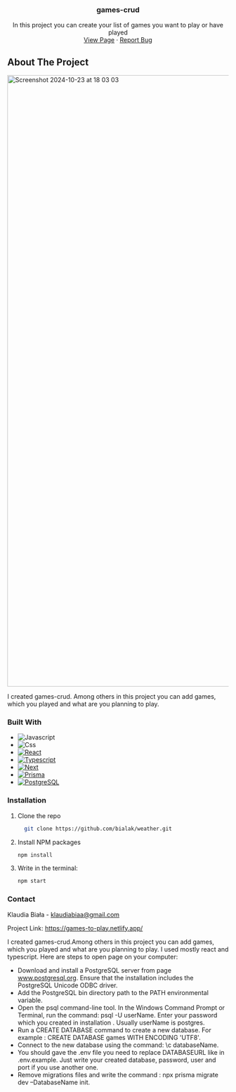 <h3 align="center">games-crud</h3>
  <p align="center">
    In this project you can create your list of games you want to play or have played
    <br />
    <a href="https://bialak.github.io/weather/](https://games-to-play.netlify.app/">View Page</a>
    ·
    <a href="https://github.com/bialak/game-crud/issues/new">Report Bug</a>
  </p>
</div>

## About The Project

<img width="1393" alt="Screenshot 2024-10-23 at 18 03 03" src="https://github.com/user-attachments/assets/1810853c-dd8c-4fe9-96c0-5a55c3511690">

I created games-crud. Among others in this project you can add games, which you played and what are you planning to play.


### Built With

* ![Javascript][Javacript-logo]
* ![Css][Css-logo]
* [![React][React.js]][React-url]
* [![Typescript][Typescript-logo]][Typescript-url]
* [![Next][Next.js]][Next-url]
* [![Prisma][Prisma-logo]][Prisma-url]
* [![PostgreSQL][PostgreSQL-logo]][PostgreSQL-url]


### Installation

1. Clone the repo
   ```sh
     git clone https://github.com/bialak/weather.git 
   ```
2. Install NPM packages
   ```sh
   npm install
   ```

7. Write in the terminal:
    ```sh
    npm start 
   ```
   
### Contact

Klaudia Biała - klaudiabiaa@gmail.com

Project Link: https://games-to-play.netlify.app/



I created games-crud.Among others in this project you can add games, which you played and what are you planning to play.  I used mostly react and typescript. Here are steps to open page on your computer:

* Download and install a PostgreSQL server from page www.postgresql.org. Ensure that the installation includes the PostgreSQL Unicode ODBC driver.
* Add the PostgreSQL bin directory path to the PATH environmental variable.
* Open the psql command-line tool. In the Windows Command Prompt or Terminal, run the command: psql -U userName. Enter your password which you created in installation . Usually userName is postgres.
* Run a CREATE DATABASE command to create a new database. For example : CREATE DATABASE games WITH ENCODING 'UTF8'.
* Connect to the new database using the command: \c databaseName.
* You should gave the .env file you need to replace DATABASEURL like in .env.example. Just write your created database, password, user and port if you use another one.
* Remove migrations files and write the command : npx prisma migrate dev –DatabaseName init.


[Next.js]: https://img.shields.io/badge/next.js-000000?style=for-the-badge&logo=nextdotjs&logoColor=white
[Next-url]: https://nextjs.org/
[React.js]: https://img.shields.io/badge/React-20232A?style=for-the-badge&logo=react&logoColor=61DAFB
[React-url]: https://reactjs.org/
[Javacript-logo]: https://img.shields.io/badge/javascript-%23323330.svg?style=for-the-badge&logo=javascript&logoColor=F7DF1E
[Css-logo]: https://img.shields.io/badge/CSS-%231572B6.svg?style=for-the-badge&logo=CSS3&logoColor=white
[Typescript-logo]: https://img.shields.io/badge/TypeScript-%23007ACC.svg?style=for-the-badge&logo=TypeScript&logoColor=white
[Typescript-url]: https://www.typescriptlang.org/
[Prisma-logo]: https://img.shields.io/badge/prisma-000000?style=for-the-badge&logo=Prisma&logoColor=white
[Prisma-url]: https://www.prisma.io/
[PostgreSQL-logo]: https://img.shields.io/badge/PostgreSQL-336791?style=for-the-badge&logo=PostgreSQL&logoColor=white
[PostgreSQL-url]: https://www.postgresql.org/



